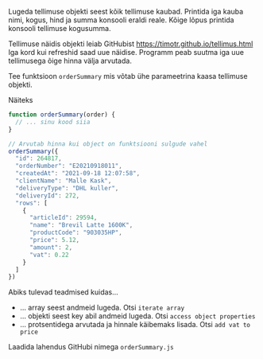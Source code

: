 Lugeda tellimuse objekti seest kõik tellimuse kaubad. Printida iga kauba nimi, kogus, hind ja summa konsooli eraldi reale. 
Kõige lõpus printida konsooli tellimuse kogusumma. 

Tellimuse näidis objekti leiab GitHubist https://timotr.github.io/tellimus.html
Iga kord kui refreshid saad uue näidise. Programm peab suutma iga uue tellimusega õige hinna välja arvutada.

Tee funktsioon `orderSummary` mis võtab ühe parameetrina kaasa tellimuse objekti.

Näiteks
```js
function orderSummary(order) {
  // ... sinu kood siia
}

// Arvutab hinna kui object on funktsiooni sulgude vahel
orderSummary({
  "id": 264817,
  "orderNumber": "E20210918011",
  "createdAt": "2021-09-18 12:07:58",
  "clientName": "Malle Kask",
  "deliveryType": "DHL kuller",
  "deliveryId": 272,
  "rows": [
    {
      "articleId": 29594,
      "name": "Brevil Latte 1600K",
      "productCode": "903035HP",
      "price": 5.12,
      "amount": 2,
      "vat": 0.22
    }
  ]
})

```

Abiks tulevad teadmised kuidas... 
* ... array seest andmeid lugeda.  Otsi `iterate array` 
* ... objekti seest key abil andmeid lugeda. Otsi `access object properties` 
* ... protsentidega arvutada ja hinnale käibemaks lisada. Otsi `add vat to price` 

Laadida lahendus GitHubi nimega `orderSummary.js`
